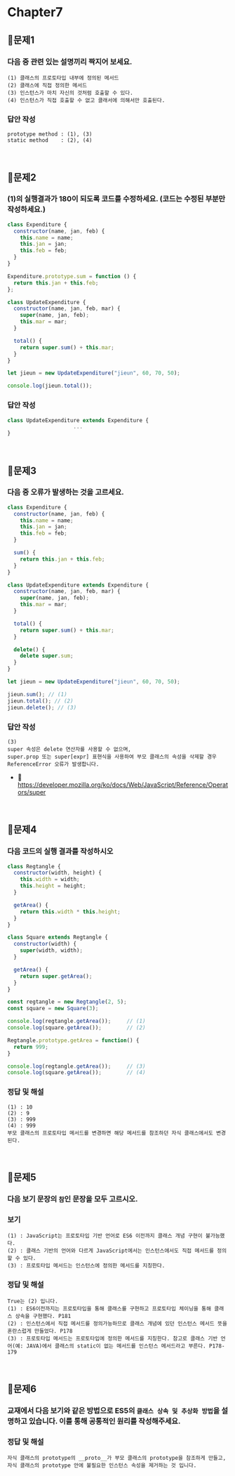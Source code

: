# Chapter7

## 📌문제1

### 다음 중 관련 있는 설명끼리 짝지어 보세요.

```
(1) 클래스의 프로토타입 내부에 정의된 메서드
(2) 클래스에 직접 정의한 메서드
(3) 인스턴스가 마치 자신의 것처럼 호출할 수 있다.
(4) 인스턴스가 직접 호출할 수 없고 클래서에 의해서만 호출된다.
```
### 답안 작성
```
prototype method : (1), (3)
static method    : (2), (4)
```

<br>

## 📌문제2

### (1)의 실행결과가 180이 되도록 코드를 수정하세요. (코드는 수정된 부분만 작성하세요.)

```js
class Expenditure {
  constructor(name, jan, feb) {
    this.name = name;
    this.jan = jan;
    this.feb = feb;
  }
}

Expenditure.prototype.sum = function () {
  return this.jan + this.feb;
};

class UpdateExpenditure {
  constructor(name, jan, feb, mar) {
    super(name, jan, feb);
    this.mar = mar;
  }

  total() {
    return super.sum() + this.mar;
  }
}

let jieun = new UpdateExpenditure("jieun", 60, 70, 50);

console.log(jieun.total());
```

### 답안 작성
```js
class UpdateExpenditure extends Expenditure {
                     ...
}
```

<br>

## 📌문제3

### 다음 중 오류가 발생하는 것을 고르세요.

```js
class Expenditure {
  constructor(name, jan, feb) {
    this.name = name;
    this.jan = jan;
    this.feb = feb;
  }

  sum() {
    return this.jan + this.feb;
  }
}

class UpdateExpenditure extends Expenditure {
  constructor(name, jan, feb, mar) {
    super(name, jan, feb);
    this.mar = mar;
  }

  total() {
    return super.sum() + this.mar;
  }

  delete() {
    delete super.sum;
  }
}

let jieun = new UpdateExpenditure("jieun", 60, 70, 50);

jieun.sum(); // (1)
jieun.total(); // (2)
jieun.delete(); // (3)
```
### 답안 작성
```
(3)
super 속성은 delete 연산자를 사용할 수 없으며, 
super.prop 또는 super[expr] 표현식을 사용하여 부모 클래스의 속성을 삭제할 경우 ReferenceError 오류가 발생합니다.
```

- 🔗 https://developer.mozilla.org/ko/docs/Web/JavaScript/Reference/Operators/super

<br>

## 📌문제4
### 다음 코드의 실행 결과를 작성하시오
```js
class Regtangle {
  constructor(width, height) {
    this.width = width;
    this.height = height;
  }

  getArea() {
    return this.width * this.height;
  }
}

class Square extends Regtangle {
  constructor(width) {
    super(width, width);
  }

  getArea() {
    return super.getArea();
  }
}

const regtangle = new Regtangle(2, 5);
const square = new Square(3);

console.log(regtangle.getArea());     // (1)
console.log(square.getArea());        // (2)

Regtangle.prototype.getArea = function() {
  return 999;
}

console.log(regtangle.getArea());     // (3)
console.log(square.getArea());        // (4)
```
### 정답 및 해설
```
(1) : 10
(2) : 9
(3) : 999
(4) : 999
부모 클래스의 프로토타입 메서드를 변경하면 해당 메서드를 참조하던 자식 클래스에서도 변경된다.
```

<br>

## 📌문제5
### 다음 보기 문장의 `참`인 문장을 모두 고르시오.
### 보기
```
(1) : JavaScript는 프로토타입 기반 언어로 ES6 이전까지 클래스 개념 구현이 불가능했다.
(2) : 클래스 기반의 언어와 다르게 JavaScript에서는 인스턴스에서도 직접 메서드를 정의할 수 있다.
(3) : 프로토타입 메서드는 인스턴스에 정의한 메서드를 지칭한다.
```
### 정답 및 해설
```
True는 (2) 입니다.
(1) : ES6이전까지는 프로토타입을 통해 클래스를 구현하고 프로토타입 체이닝을 통해 클래스 상속을 구현했다. P181
(2) : 인스턴스에서 직접 메서드를 정의가능하므로 클래스 개념에 있던 인스턴스 메서드 뜻을 혼란스럽게 만들었다. P178
(3) : 프로토타입 메서드는 프로토타입에 정의한 메서드를 지칭한다. 참고로 클래스 기반 언어(예: JAVA)에서 클래스의 static이 없는 메서드를 인스턴스 메서드라고 부른다. P178-179
```

<br> 

## 📌문제6
### 교재에서 다음 보기와 같은 방법으로 ES5의 `클래스 상속 및 추상화 방법`을 설명하고 있습니다. 이를 통해 공통적인 원리를 작성해주세요.
### 정답 및 해설
```
자식 클래스의 prototype의 __proto__가 부모 클래스의 prototype을 참조하게 만들고, 자식 클래스의 prototype 안에 불필요한 인스턴스 속성을 제거하는 것 입니다.
```

<br>
